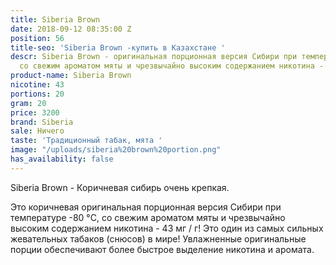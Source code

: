```yaml
---
title: Siberia Brown
date: 2018-09-12 08:35:00 Z
position: 56
title-seo: 'Siberia Brown -купить в Казахстане '
descr: Siberia Brown - оригинальная порционная версия Сибири при температуре -80 °C,
  со свежим ароматом мяты и чрезвычайно высоким содержанием никотина - 43 мг / г!
product-name: Siberia Brown
nicotine: 43
portions: 20
gram: 20
price: 3200
brand: Siberia
sale: Ничего
taste: 'Традиционный табак, мята '
image: "/uploads/siberia%20brown%20portion.png"
has_availability: false
---
```


Siberia Brown  - Коричневая сибирь очень крепкая.

Это коричневая оригинальная порционная версия Сибири при температуре -80 °C, со свежим ароматом мяты и чрезвычайно высоким содержанием никотина - 43 мг / г! Это один из самых сильных жевательных табаков (снюсов) в мире! Увлажненные оригинальные порции обеспечивают более быстрое выделение никотина и аромата.



